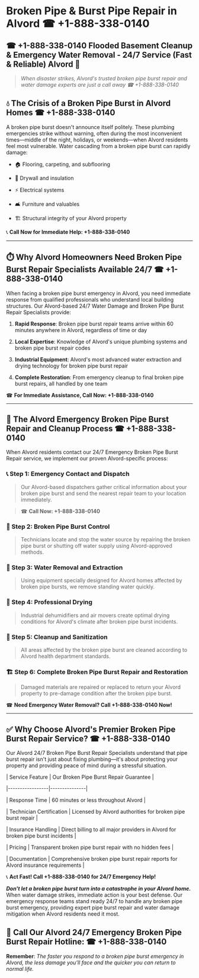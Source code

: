 # Broken Pipe & Burst Pipe Repair in Alvord ☎ +1-888-338-0140  
## ☎ +1-888-338-0140 Flooded Basement Cleanup & Emergency Water Removal - 24/7 Service (Fast & Reliable) Alvord 🚨  

> *When disaster strikes, Alvord's trusted broken pipe burst repair and water damage experts are just a call away ☎ +1-888-338-0140*  

## 💧 The Crisis of a Broken Pipe Burst in Alvord Homes ☎ +1-888-338-0140  

A broken pipe burst doesn't announce itself politely. These plumbing emergencies strike without warning, often during the most inconvenient times—middle of the night, holidays, or weekends—when Alvord residents feel most vulnerable. Water cascading from a broken pipe burst can rapidly damage:  

* 🏠 Flooring, carpeting, and subflooring  
* 🧱 Drywall and insulation  
* ⚡ Electrical systems  
* 🛋️ Furniture and valuables  
* 🏗️ Structural integrity of your Alvord property  

📞 **Call Now for Immediate Help: +1-888-338-0140**  

---  

## ⏱️ Why Alvord Homeowners Need Broken Pipe Burst Repair Specialists Available 24/7 ☎ +1-888-338-0140  

When facing a broken pipe burst emergency in Alvord, you need immediate response from qualified professionals who understand local building structures. Our Alvord-based 24/7 Water Damage and Broken Pipe Burst Repair Specialists provide:  

1. **Rapid Response**: Broken pipe burst repair teams arrive within 60 minutes anywhere in Alvord, regardless of time or day  
2. **Local Expertise**: Knowledge of Alvord's unique plumbing systems and broken pipe burst repair codes  
3. **Industrial Equipment**: Alvord's most advanced water extraction and drying technology for broken pipe burst repair  
4. **Complete Restoration**: From emergency cleanup to final broken pipe burst repairs, all handled by one team  

☎ **For Immediate Assistance, Call Now: +1-888-338-0140**  

---  

## 🔧 The Alvord Emergency Broken Pipe Burst Repair and Cleanup Process ☎ +1-888-338-0140  

When Alvord residents contact our 24/7 Emergency Broken Pipe Burst Repair service, we implement our proven Alvord-specific process:  

### 📞 Step 1: Emergency Contact and Dispatch  
> Our Alvord-based dispatchers gather critical information about your broken pipe burst and send the nearest repair team to your location immediately.  
> ☎ **Call Now: +1-888-338-0140**  

### 🚿 Step 2: Broken Pipe Burst Control  
> Technicians locate and stop the water source by repairing the broken pipe burst or shutting off water supply using Alvord-approved methods.  

### 🌊 Step 3: Water Removal and Extraction  
> Using equipment specially designed for Alvord homes affected by broken pipe bursts, we remove standing water quickly.  

### 💨 Step 4: Professional Drying  
> Industrial dehumidifiers and air movers create optimal drying conditions for Alvord's climate after broken pipe burst incidents.  

### 🧼 Step 5: Cleanup and Sanitization  
> All areas affected by the broken pipe burst are cleaned according to Alvord health department standards.  

### 🏗️ Step 6: Complete Broken Pipe Burst Repair and Restoration  
> Damaged materials are repaired or replaced to return your Alvord property to pre-damage condition after the broken pipe burst.  

☎ **Need Emergency Water Removal? Call +1-888-338-0140 Now!**  

---  

## ✅ Why Choose Alvord's Premier Broken Pipe Burst Repair Service? ☎ +1-888-338-0140  

Our Alvord 24/7 Broken Pipe Burst Repair Specialists understand that pipe burst repair isn't just about fixing plumbing—it's about protecting your property and providing peace of mind during a stressful situation.  

| Service Feature | Our Broken Pipe Burst Repair Guarantee |  
|-----------------|---------------|  
| Response Time | 60 minutes or less throughout Alvord |  
| Technician Certification | Licensed by Alvord authorities for broken pipe burst repair |  
| Insurance Handling | Direct billing to all major providers in Alvord for broken pipe burst incidents |  
| Pricing | Transparent broken pipe burst repair with no hidden fees |  
| Documentation | Comprehensive broken pipe burst repair reports for Alvord insurance requirements |  

📞 **Act Fast! Call +1-888-338-0140 for 24/7 Emergency Help!**  

***Don't let a broken pipe burst turn into a catastrophe in your Alvord home.*** When water damage strikes, immediate action is your best defense. Our emergency response teams stand ready 24/7 to handle any broken pipe burst emergency, providing expert pipe burst repair and water damage mitigation when Alvord residents need it most.  

## 📱 Call Our Alvord 24/7 Emergency Broken Pipe Burst Repair Hotline: ☎ +1-888-338-0140  

**Remember**: *The faster you respond to a broken pipe burst emergency in Alvord, the less damage you'll face and the quicker you can return to normal life.*